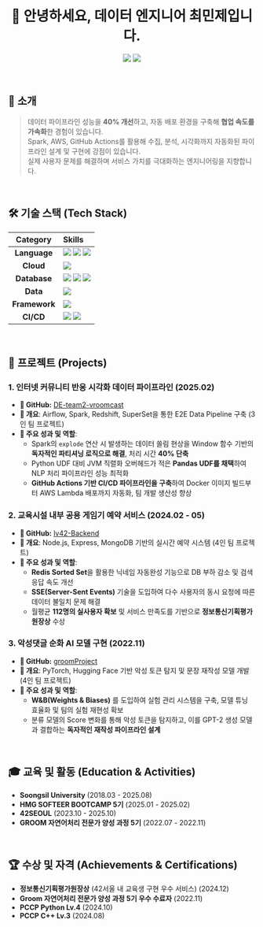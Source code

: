 <div align="center">
  <h1>👋 안녕하세요, 데이터 엔지니어 최민제입니다.</h1>
  <p>
    <a href="mailto:louis9982.dev@gmail.com"><img src="https://img.shields.io/badge/Gmail-EA4335?style=flat-square&logo=Gmail&logoColor=white"/></a>
    <a href="https://github.com/minjacho42"><img src="https://img.shields.io/badge/GitHub-181717?style=flat-square&logo=GitHub&logoColor=white"/></a>
  </p>
</div>

<br>

## 🚀 소개

> 데이터 파이프라인 성능을 **40% 개선**하고, 자동 배포 환경을 구축해 **협업 속도를 가속화**한 경험이 있습니다. <br>
> Spark, AWS, GitHub Actions를 활용해 수집, 분석, 시각화까지 자동화된 파이프라인 설계 및 구현에 강점이 있습니다. <br>
> 실제 사용자 문제를 해결하며 서비스 가치를 극대화하는 엔지니어링을 지향합니다.

<br>

## 🛠️ 기술 스택 (Tech Stack)

| Category | Skills |
|:---:|:---|
| **Language** | <img src="https://img.shields.io/badge/Python-3776AB?style=flat-square&logo=Python&logoColor=white"/> <img src="https://img.shields.io/badge/C++-00599C?style=flat-square&logo=C%2B%2B&logoColor=white"/> <img src="https://img.shields.io/badge/JavaScript-F7DF1E?style=flat-square&logo=JavaScript&logoColor=black"/> |
| **Cloud** | <img src="https://img.shields.io/badge/Amazon AWS-232F3E?style=flat-square&logo=Amazon-AWS&logoColor=white"/> |
| **Database** | <img src="https://img.shields.io/badge/PostgreSQL-4169E1?style=flat-square&logo=PostgreSQL&logoColor=white"/> <img src="https://img.shields.io/badge/MongoDB-47A248?style=flat-square&logo=MongoDB&logoColor=white"/> <img src="https://img.shields.io/badge/Redis-DC382D?style=flat-square&logo=Redis&logoColor=white"/> |
| **Data** | <img src="https://img.shields.io/badge/Apache Spark-E25A1C?style=flat-square&logo=Apache-Spark&logoColor=white"/> |
| **Framework** | <img src="https://img.shields.io/badge/FastAPI-009688?style=flat-square&logo=FastAPI&logoColor=white"/> |
| **CI/CD** | <img src="https://img.shields.io/badge/Docker-2496ED?style=flat-square&logo=Docker&logoColor=white"/> <img src="https://img.shields.io/badge/GitHub Actions-2088FF?style=flat-square&logo=GitHub-Actions&logoColor=white"/> |

<br>

## 🌟 프로젝트 (Projects)

### 1. 인터넷 커뮤니티 반응 시각화 데이터 파이프라인 (2025.02)
* **🔗 GitHub:** [DE-team2-vroomcast](https://github.com/minjacho42/DE-team2-vroomcast)
* **📝 개요**: Airflow, Spark, Redshift, SuperSet을 통한 E2E Data Pipeline 구축 (3인 팀 프로젝트)
* **🎯 주요 성과 및 역할**:
    * Spark의 `explode` 연산 시 발생하는 데이터 쏠림 현상을 Window 함수 기반의 **독자적인 파티셔닝 로직으로 해결**, 처리 시간 **40% 단축**
    * Python UDF 대비 JVM 직렬화 오버헤드가 적은 **Pandas UDF를 채택**하여 NLP 처리 파이프라인 성능 최적화
    * **GitHub Actions 기반 CI/CD 파이프라인을 구축**하여 Docker 이미지 빌드부터 AWS Lambda 배포까지 자동화, 팀 개발 생산성 향상

### 2. 교육시설 내부 공용 게임기 예약 서비스 (2024.02 - 05)
* **🔗 GitHub:** [lv42-Backend](https://github.com/Team-LV42/lv42-Backend)
* **📝 개요**: Node.js, Express, MongoDB 기반의 실시간 예약 시스템 (4인 팀 프로젝트)
* **🎯 주요 성과 및 역할**:
    * **Redis Sorted Set**을 활용한 닉네임 자동완성 기능으로 DB 부하 감소 및 검색 응답 속도 개선
    * **SSE(Server-Sent Events)** 기술을 도입하여 다수 사용자의 동시 요청에 따른 데이터 불일치 문제 해결
    * 월평균 **112명의 실사용자 확보** 및 서비스 만족도를 기반으로 **정보통신기획평가원장상** 수상

### 3. 악성댓글 순화 AI 모델 구현 (2022.11)
* **🔗 GitHub:** [groomProject](https://github.com/minjacho42/groomProject)
* **📝 개요**: PyTorch, Hugging Face 기반 악성 토큰 탐지 및 문장 재작성 모델 개발 (4인 팀 프로젝트)
* **🎯 주요 성과 및 역할**:
    * **W&B(Weights & Biases)** 를 도입하여 실험 관리 시스템을 구축, 모델 튜닝 효율화 및 팀의 실험 재현성 확보
    * 분류 모델의 Score 변화를 통해 악성 토큰을 탐지하고, 이를 GPT-2 생성 모델과 결합하는 **독자적인 재작성 파이프라인 설계**

<br>

## 🎓 교육 및 활동 (Education & Activities)

* **Soongsil University** (2018.03 - 2025.08)
* **HMG SOFTEER BOOTCAMP 5기** (2025.01 - 2025.02)
* **42SEOUL** (2023.10 - 2025.10)
* **GROOM 자연어처리 전문가 양성 과정 5기** (2022.07 - 2022.11)

<br>

## 🏆 수상 및 자격 (Achievements & Certifications)

* **정보통신기획평가원장상** (42서울 내 교육생 구현 우수 서비스) (2024.12)
* **Groom 자연어처리 전문가 양성 과정 5기 우수 수료자** (2022.11)
* **PCCP Python Lv.4** (2024.10)
* **PCCP C++ Lv.3** (2024.08)

